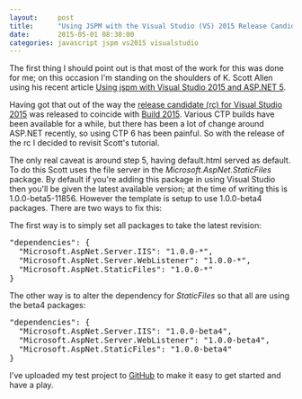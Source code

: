 ```yaml
---
layout: 	post
title:  	"Using JSPM with the Visual Studio (VS) 2015 Release Candidate (rc)"
date:   	2015-05-01 08:30:00
categories: javascript jspm vs2015 visualstudio
---
```

The first thing I should point out is that most of the work for this was done for me; on this occasion I'm standing on the shoulders of K. Scott Allen using his recent article [Using jspm with Visual Studio 2015 and ASP.NET 5][odetocode-vs2015-jspm].

Having got that out of the way the [release candidate (rc) for Visual Studio 2015][vs-blog-build-2015] was released to coincide with [Build 2015][build-2015]. Various CTP builds have been available for a while, but there has been a lot of change around ASP.NET recently, so using CTP 6 has been painful. So with the release of the rc I decided to revisit Scott's tutorial.

The only real caveat is around step 5, having default.html served as default. To do this Scott uses the file server in the _Microsoft.AspNet.StaticFiles_ package. By default if you're adding this package in using Visual Studio then you'll be given the latest available version; at the time of writing this is 1.0.0-beta5-11856. However the template is setup to use 1.0.0-beta4 packages. There are two ways to fix this:

The first way is to simply set all packages to take the latest revision:

<pre>"dependencies": {
  "Microsoft.AspNet.Server.IIS": "1.0.0-*",
  "Microsoft.AspNet.Server.WebListener": "1.0.0-*",
  "Microsoft.AspNet.StaticFiles": "1.0.0-*"
}</pre>

The other way is to alter the dependency for _StaticFiles_ so that all are using the beta4 packages:

<pre>"dependencies": {
  "Microsoft.AspNet.Server.IIS": "1.0.0-beta4",
  "Microsoft.AspNet.Server.WebListener": "1.0.0-beta4",
  "Microsoft.AspNet.StaticFiles": "1.0.0-beta4"
}</pre>

I've uploaded my test project to [GitHub][github-aspnetvnext] to make it easy to get started and have a play.

[odetocode-vs2015-jspm]:  http://odetocode.com/blogs/scott/archive/2015/02/18/using-jspm-with-visual-studio-2015-and-asp-net-5.aspx
[vs-blog-build-2015]:     http://blogs.msdn.com/b/visualstudio/archive/2015/04/29/build-2015-news-visual-studio-code-visual-studio-2015-rc-team-foundation-server-2015-rc-visual-studio-2013-update-5.aspx
[build-2015]:             http://www.buildwindows.com/
[github-aspnetvnext]:     https://github.com/steve-codemunkies/AspNetvNext
